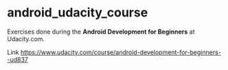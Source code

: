 # android_udacity_course

Exercises done during the **Android Development for Beginners** at Udacity.com. 

Link  https://www.udacity.com/course/android-development-for-beginners--ud837
